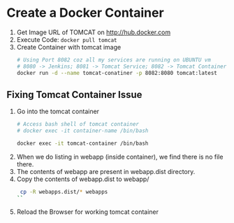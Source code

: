 # Create a Docker Container

1. Get Image URL of TOMCAT on http://hub.docker.com
2. Execute Code: ` docker pull tomcat `
3. Create Container with tomcat image
   ```bash
   # Using Port 8082 coz all my services are running on UBUNTU vm
   # 8080 -> Jenkins; 8081 -> Tomcat Service; 8082 -> Tomcat Container
   docker run -d --name tomcat-conatiner -p 8082:8080 tomcat:latest
   ```

## Fixing Tomcat Container Issue

1. Go into the tomcat container
   ```bash
   # Access bash shell of tomcat container
   # docker exec -it container-name /bin/bash

   docker exec -it tomcat-container /bin/bash

   ```
2. When we do listing in webapp (inside container), we find there is no file there.
3. The contents of webapp are present in webapp.dist directory.
4. Copy the contents of webapp.dist to webapp/
   ```bash
    cp -R webapps.dist/* webapps
   ``
5. Reload the Browser for working tomcat container